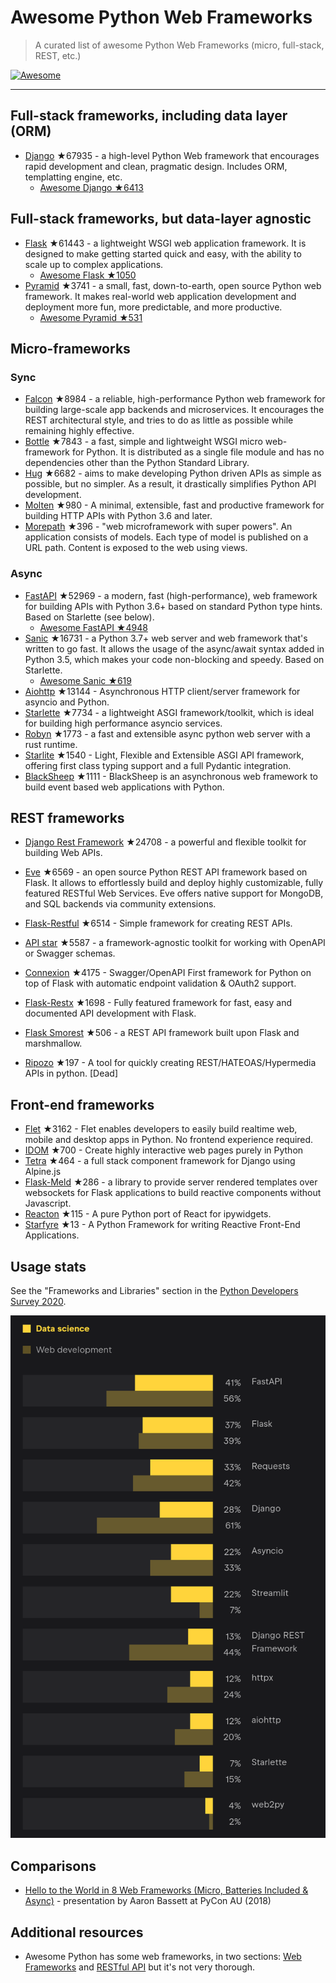 # Awesome Python Web Frameworks


> A curated list of awesome Python Web Frameworks (micro, full-stack, REST, etc.)


[![Awesome](https://awesome.re/badge.svg)](https://awesome.re)

---

## Full-stack frameworks, including data layer (ORM)


- [Django](https://github.com/django/django) ★67935 - a high-level Python Web framework that encourages rapid development and clean, pragmatic design. Includes ORM, templatting engine, etc.
  - [Awesome Django ★6413](https://github.com/wsvincent/awesome-django)


## Full-stack frameworks, but data-layer agnostic

- [Flask](https://github.com/pallets/flask) ★61443 - a lightweight WSGI web application framework. It is designed to make getting started quick and easy, with the ability to scale up to complex applications.
  - [Awesome Flask ★1050](https://github.com/mjhea0/awesome-flask)
- [Pyramid](https://github.com/Pylons/pyramid) ★3741 - a small, fast, down-to-earth, open source Python web framework. It makes real-world web application development and deployment more fun, more predictable, and more productive.
  - [Awesome Pyramid ★531](https://github.com/uralbash/awesome-pyramid)


## Micro-frameworks

### Sync

- [Falcon](https://github.com/falconry/falcon) ★8984 - a reliable, high-performance Python web framework for building large-scale app backends and microservices. It encourages the REST architectural style, and tries to do as little as possible while remaining highly effective.
- [Bottle](https://github.com/bottlepy/bottle) ★7843 - a fast, simple and lightweight WSGI micro web-framework for Python. It is distributed as a single file module and has no dependencies other than the Python Standard Library.
- [Hug](https://github.com/hugapi/hug) ★6682 - aims to make developing Python driven APIs as simple as possible, but no simpler. As a result, it drastically simplifies Python API development.
- [Molten](https://github.com/Bogdanp/molten) ★980 - A minimal, extensible, fast and productive framework for building HTTP APIs with Python 3.6 and later.
- [Morepath](https://github.com/morepath/morepath) ★396 - "web microframework with super powers". An application consists of models. Each type of model is published on a URL path. Content is exposed to the web using views.


### Async

- [FastAPI](https://github.com/tiangolo/fastapi) ★52969 - a modern, fast (high-performance), web framework for building APIs with Python 3.6+ based on standard Python type hints. Based on Starlette (see below).
  - [Awesome FastAPI ★4948](https://github.com/mjhea0/awesome-fastapi)
- [Sanic](https://github.com/sanic-org/sanic) ★16731 - a Python 3.7+ web server and web framework that's written to go fast. It allows the usage of the async/await syntax added in Python 3.5, which makes your code non-blocking and speedy. Based on Starlette.
  - [Awesome Sanic ★619](https://github.com/mekicha/awesome-sanic)
- [Aiohttp](https://github.com/aio-libs/aiohttp) ★13144 - Asynchronous HTTP client/server framework for asyncio and Python.
- [Starlette](https://github.com/encode/starlette) ★7734 - a lightweight ASGI framework/toolkit, which is ideal for building high performance asyncio services.
- [Robyn](https://github.com/sansyrox/robyn) ★1773 - a fast and extensible async python web server with a rust runtime.
- [Starlite](https://github.com/starlite-api/starlite) ★1540 -  Light, Flexible and Extensible ASGI API framework,  offering first class typing support and a full Pydantic integration.
- [BlackSheep](https://github.com/Neoteroi/BlackSheep) ★1111 - BlackSheep is an asynchronous web framework to build event based web applications with Python.


## REST frameworks

- [Django Rest Framework](https://github.com/encode/django-rest-framework) ★24708 - a powerful and flexible toolkit for building Web APIs.
- [Eve](https://github.com/pyeve/eve) ★6569 - an open source Python REST API framework based on Flask. It allows to effortlessly build and deploy highly customizable, fully featured RESTful Web Services. Eve offers native support for MongoDB, and SQL backends via community extensions.
- [Flask-Restful](https://github.com/flask-restful/flask-restful) ★6514 - Simple framework for creating REST APIs.
- [API star](https://github.com/encode/apistar) ★5587 - a framework-agnostic toolkit for working with OpenAPI or Swagger schemas.
- [Connexion](https://github.com/zalando/connexion) ★4175 - Swagger/OpenAPI First framework for Python on top of Flask with automatic endpoint validation & OAuth2 support.
- [Flask-Restx](https://github.com/python-restx/flask-restx) ★1698 - Fully featured framework for fast, easy and documented API development with Flask.
- [Flask Smorest](https://github.com/marshmallow-code/flask-smorest) ★506 - a REST API framework built upon Flask and marshmallow.

- [Ripozo](https://github.com/vertical-knowledge/ripozo) ★197 -  A tool for quickly creating REST/HATEOAS/Hypermedia APIs in python. [Dead]

## Front-end frameworks

- [Flet](https://github.com/flet-dev/flet) ★3162 - Flet enables developers to easily build realtime web, mobile and desktop apps in Python. No frontend experience required.
- [IDOM](https://github.com/idom-team/idom) ★700 - Create highly interactive web pages purely in Python
- [Tetra](https://github.com/samwillis/tetra) ★464 - a full stack component framework for Django using Alpine.js
- [Flask-Meld](https://github.com/mikeabrahamsen/Flask-Meld) ★286 - a library to provide server rendered templates over websockets for Flask applications to build reactive components without Javascript.
- [Reacton](https://github.com/widgetti/reacton) ★115 - A pure Python port of React for ipywidgets.
- [Starfyre](https://github.com/sansyrox/starfyre) ★13 - A Python Framework for writing Reactive Front-End Applications.


## Usage stats

See the "Frameworks and Libraries" section in the [Python Developers Survey 2020](https://www.jetbrains.com/lp/python-developers-survey-2020/).


![Stats](https://raw.githubusercontent.com/sfermigier/awesome-python-web-frameworks/main/python-web-frameworks-usage.png)


## Comparisons

- [Hello to the World in 8 Web Frameworks (Micro, Batteries Included & Async)](https://noti.st/aaronbassett/lK9Ah7/hello-to-the-world-in-8-web-frameworks-micro-batteries-included-async) - presentation by Aaron Bassett at PyCon AU (2018)


## Additional resources

- Awesome Python has some web frameworks, in two sections: [Web Frameworks](https://github.com/vinta/awesome-python#web-frameworks) and [RESTful API](https://github.com/vinta/awesome-python#restful-api) but it's not very thorough.
